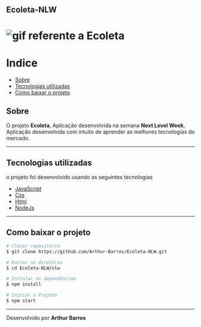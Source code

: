 ## Ecoleta-NLW
<h1>
  <img src="https://ik.imagekit.io/xlj9cejf8v/ecoleta_Ep3FMHv7g.gif" alt="gif referente a Ecoleta">
</h1>
                                                                          
# Indice
- [Sobre](#-sobre)
- [Tecnologias utilizadas](#-tecnologias-utilizadas)
- [Como baixar o projeto](#-como-baixar-o-projeto)
          
## Sobre
O projeto **Ecoleta**, Aplicação desenvolvida na semana **Next Level Week**, Aplicação desenvolvida com intuito de aprender as melhores tecnologias do mercado.

---

## Tecnologias utilizadas

o projeto foi desenvolvido usando as seguintes tecnologias

- [JavaScript](https://developer.mozilla.org/pt-BR/docs/Web/JavaScript)
- [Css](https://www.w3schools.com/Css/)
- [Html](https://www.w3schools.com/html/)
- [NodeJs](https://nodejs.org/en/)

---

## Como baixar o projeto

```bash
# Clonar repositório
$ git clone https://github.com/Arthur-Barros/Ecoleta-NLW.git

# Entrar no diretório
$ cd Ecoleta-NLW/nlw

# Instalar as dependências
$ npm install

# Iniciar o Projeto
$ npm start

```
---

Desenvolvido por **Arthur Barros**

